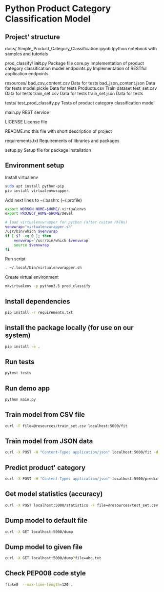 Python Product Category Classification Model
============================================

## Project' structure ##

docs/
    Simple_Product_Category_Classification.ipynb    Ipython notebook with samples and tutorials

prod_classify/
    __init__.py                                     Package file
    core.py                                         Implementation of product category classification model
    endpoints.py                                    Implementation of RESTful application endpoints.

resources/
    bad_csv_content.csv                             Data for tests
    bad_json_content.json                           Data for tests
    model.pickle                                    Data for tests
    Products.csv                                    Train dataset
    test_set.csv                                    Data for tests
    train_set.csv                                   Data for tests
    train_set.json                                  Data for tests

tests/
    test_prod_classify.py                           Tests of product category classification model

main.py                 REST service

LICENSE                 License file

README.md               this file with short description of project

requirements.txt        Requirements of libraries and packages

setup.py                Setup file for package installation

## Environment setup ##

Install virtualenv

```bash
sudo apt install python-pip
pip install virtualenvwrapper
```

Add next lines to ~/.bashrc (~/.profile)

```bash
export WORKON_HOME=$HOME/.virtualenvs
export PROJECT_HOME=$HOME/Devel

# load virtualenvwrapper for python (after custom PATHs)
venvwrap="virtualenvwrapper.sh"
/usr/bin/which $venvwrap
if [ $? -eq 0 ]; then
    venvwrap=`/usr/bin/which $venvwrap`
    source $venvwrap
fi
```

Run script

```bash
. ~/.local/bin/virtualenvwrapper.sh
```

Create virtual environment

```bash
mkvirtualenv -p python3.5 prod_classify
```

## Install dependencies ##

```bash
pip install -r requirements.txt
```

## install the package locally (for use on our system) ##

```bash
pip install -e .
```

## Run tests ##

```bash
pytest tests
```

## Run demo app ##

```bash
python main.py
```

## Train model from CSV file ##

```bash
curl -F file=@resources/train_set.csv localhost:5000/fit
```

## Train model from JSON data ##

```bash
curl -X POST -H "Content-Type: application/json" localhost:5000/fit -d @resources/train_set.json
```

## Predict product' category ##

```bash
curl -X POST -H "Content-Type: application/json" localhost:5000/predict -d '{"products": {"101": "best"}}'
```

## Get model statistics (accuracy) ##

```bash
curl -X POST localhost:5000/statistics -F file=@resources/test_set.csv
```

## Dump model to default file ##

```bash
curl -X GET localhost:5000/dump
```


## Dump model to given file ##

```bash
curl -X GET localhost:5000/dump?file=abc.txt
```

## Check PEP008 code style ##

```bash
flake8  --max-line-length=120 .
```
